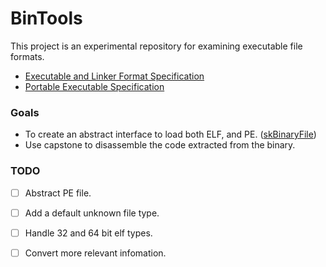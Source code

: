 # BinTools
This project is an experimental repository for examining executable file formats. 

- [Executable and Linker Format Specification](http://man7.org/linux/man-pages/man5/elf.5.html)
- [Portable Executable Specification](https://docs.microsoft.com/en-us/windows/desktop/Debug/pe-format)


### Goals
- To create an abstract interface to load both ELF, and PE. ([skBinaryFile](https://github.com/CharlesCarley/BinTools/blob/master/Source/skBinaryFile.h))
- Use capstone to disassemble the code extracted from the binary.



### TODO
- [ ] Abstract PE file.
- [ ] Add a default unknown file type.
- [ ] Handle 32 and 64 bit elf types.
- [ ] Convert more relevant infomation.

